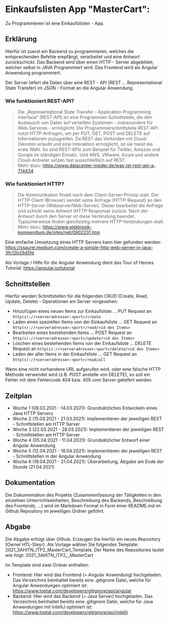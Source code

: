 # Einkaufslisten App "MasterCart":

Zu Programmieren ist eine Einkaufslisten - App.

## Erklärung
Hierfür ist zuerst ein Backend zu programmieren, welches die entsprechenden Befehle empfängt, verarbeitet und eine Antwort zurückschickt.
Das Backend wird über einen HTTP - Server abgebildet, welcher selbst in JAVA Programmiert wird.
Das Frontend wird als Angular Anwendung programmiert.

Der Server liefert die Daten über eine REST - API (REST ... Representational State Transfer) im JSON - Format an die Angular Anwendung.

###  Wie funktioniert REST-API?
>Die „Representational State Transfer - Application Programming Interface“ (REST-API) ist eine Programmier-Schnittstelle, die den Austausch von Daten auf verteilten Systemen - insbesondere für Web-Services - ermöglicht.
> Die Programmierschnittstelle REST-API nutzt HTTP-Anfragen, um per PUT, GET, POST und DELETE auf Informationen zuzugreifen. Da REST das Verbinden mit Cloud-Diensten erlaubt und eine Interaktion ermöglicht, ist sie meist die erste Wahl. So sind REST-APIs zum Beispiel für Twitter, Amazon und Google im ständigen Einsatz. Und AWS, VMware, Azure und andere Cloud-Anbieter setzen fast ausschließlich auf REST. <br/> Mehr dazu: https://www.datacenter-insider.de/was-ist-rest-api-a-714434

### Wie funktioniert HTTP?
> Die Kommunikation findet nach dem Client-Server-Prinzip statt. Der HTTP-Client (Browser) sendet seine Anfrage (HTTP-Request) an den HTTP-Server (Webserver/Web-Server). Dieser bearbeitet die Anfrage und schickt seine Antwort (HTTP-Response) zurück. Nach der Antwort durch den Server ist diese Verbindung beendet. Typischerweise finden gleichzeitig mehrere HTTP-Verbindungen statt.<br />
Mehr dazu: https://www.elektronik-kompendium.de/sites/net/0902231.htm

Eine einfache Umsetzung eines HTTP Servers kann hier gefunden werden: https://ssaurel.medium.com/create-a-simple-http-web-server-in-java-3fc12b29d5fd

Als Vorlage / Hilfe für die Angular Anwendung dient das Tour of Heroes Tutorial: https://angular.io/tutorial

## Schnittstellen
Hierfür werden Schnittstellen für die folgenden CRUD (Create, Read, Update, Delete) - Operationen am Server vorgesehen:
- Hinzufügen eines neuen Items zur Einkaufsliste 	... PUT Request an `http(s)://<serveradresse>:<port>/create`
- Laden eines speziellen Items von der Einkaufsliste 	... GET Request an `http(s)://<serveradresse>:<port>/read/<id des Items>`
- Bearbeiten eines bestehenden Items 			... POST Request an `http(s)://<serveradresse>:<port>/update/<id des Items>`
- Löschen eines bestehenden Items von der Einkaufsliste ... DELETE Request an `http(s)://<serveradresse>:<port>/delete/<id des Items>`
- Laden der aller Items in der Einkaufsliste 		... GET Request an `http(s)://<serveradresse>:<port>/read/all`

Wenn eine nicht vorhandene URL aufgerufen wird, oder eine falsche HTTP Methode verwendet wird (z.B. POST anstelle von DELETE), so soll ein Fehler mit dem Fehlercode 404 bzw. 405 vom Server geliefert werden. 

## Zeitplan
- Woche 1 (08.03.2021 - 14.03.2021): Grundsätzliches Entwickeln eines Java HTTP Servers
- Woche 2 (15.03.2021 - 21.03.2021): Implementieren der jeweiligen REST - Schnittstellen am HTTP Server
- Woche 3 (22.03.2021 - 28.03.2021): Implementieren der jeweiligen REST - Schnittstellen am HTTP Server
- Woche 4 (05.04.2021 - 11.04.2021): Grundsätzlicher Entwurf einer Angular Anwendung
- Woche 5 (12.04.2021 - 18.04.2021): Implementieren der jeweiligen REST - Schnittstellen in der Angular Anwendung
- Woche 6 (19.04.2021 - 21.04.2021): Überarbeitung, Abgabe am Ende der Stunde (21.04.2021)

## Dokumentation
Die Dokumentation des Projekts (Zusammenfassung der Tätigkeiten in den einzelnen Unterrichtseinheiten, Beschreibung des Backends, Beschreibung des Frontends, ...) wird im Markdown Format in Form einer README[]().md im Github Repository im jeweiligen Ordner geführt.

## Abgabe
Die Abgabe erfolgt über Github. Erzeugen Sie hierfür ein neues Repository (Owner HTL-Steyr). Als Vorlage wählen Sie folgendes Template: 2021_3AHITN_ITP2_MasterCart_Template.
Der Name des Repositories lautet wie folgt: 2021_3AHITN_ITP2_<Ihr HTL Steyr Benutzername>_MasterCart


Im Template sind zwei Ordner enthalten: 
- Frontend: Hier wird das Frontend (= Angular Anwendung) hochgeladen. Das Verzeichnis beinhaltet bereits eine .gitignore Datei, welche für Angular Anwendungen optimiert ist: https://www.toptal.com/developers/gitignore/api/angular
- Backend: Hier wird das Backend (= Java Server) hochgeladen. Das Verzeichnis beinhaltet bereits eine .gitignore Datei, welche für Java Anwendungen mit IntelliJ optimiert ist: https://www.toptal.com/developers/gitignore/api/intellij
